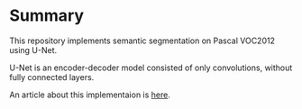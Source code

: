 # Summary
This repository implements semantic segmentation on Pascal VOC2012 using U-Net.

U-Net is an encoder-decoder model consisted of only convolutions, without fully connected layers.

An article about this implementaion is [here](https://qiita.com/tktktks10/items/0f551aea27d2f62ef708).
